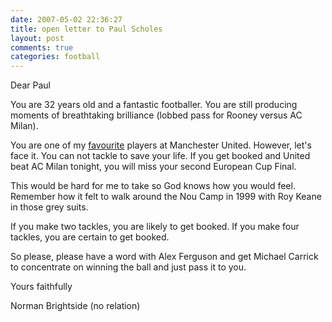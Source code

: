 ```yaml
---
date: 2007-05-02 22:36:27
title: open letter to Paul Scholes
layout: post
comments: true
categories: football
---
```

Dear Paul

You are 32 years old and a fantastic footballer. You are still producing
moments of breathtaking brilliance (lobbed pass for Rooney versus AC
Milan).

You are one of my
[favourite](http://www.nbrightside.com/blog/2005/11/22/barstool-correspondent/)
players at Manchester United. However, let's face it. You can not tackle
to save your life. If you get booked and United beat AC Milan tonight,
you will miss your second European Cup Final.

This would be hard for me to take so God knows how you would feel.
Remember how it felt to walk around the Nou Camp in 1999 with Roy Keane
in those grey suits.

If you make two tackles, you are likely to get booked. If you make four
tackles, you are certain to get booked.

So please, please have a word with Alex Ferguson and get Michael Carrick
to concentrate on winning the ball and just pass it to you.

Yours faithfully

Norman Brightside (no relation)
